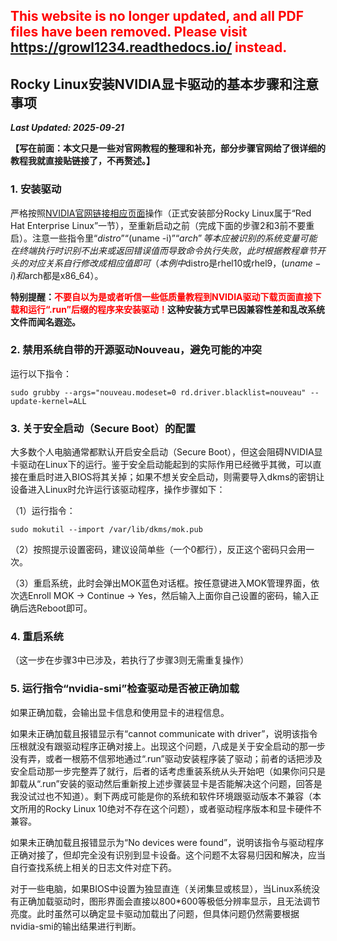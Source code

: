 ## <font color=red>This website is no longer updated, and all PDF files have been removed. Please visit <a href="https://growl1234.readthedocs.io/">https://growl1234.readthedocs.io/</a> instead.</font>

## Rocky Linux安装NVIDIA显卡驱动的基本步骤和注意事项

***Last Updated: 2025-09-21***

**【写在前面：本文只是一些对官网教程的整理和补充，部分步骤官网给了很详细的教程我就直接贴链接了，不再赘述。】**

### 1. 安装驱动

严格按照[NVIDIA官网链接相应页面](https://docs.nvidia.com/datacenter/tesla/driver-installation-guide)操作（正式安装部分Rocky Linux属于“Red Hat Enterprise Linux”一节），至重新启动之前（完成下面的步骤2和3前不要重启）。注意一些指令里“$distro”“$(uname -i)”“$arch”等本应被识别的系统变量可能在终端执行时识别不出来或返回错误值而导致命令执行失败，此时根据教程章节开头的对应关系自行修改成相应值即可（本例中$distro是rhel10或rhel9，$(uname -i)和$arch都是x86_64）。

**特别提醒：<font color=red>不要自以为是或者听信一些低质量教程到NVIDIA驱动下载页面直接下载和运行“.run”后缀的程序来安装驱动！</font>这种安装方式早已因兼容性差和乱改系统文件而闻名遐迩。**


### 2. 禁用系统自带的开源驱动Nouveau，避免可能的冲突

运行以下指令：
```
sudo grubby --args="nouveau.modeset=0 rd.driver.blacklist=nouveau" --update-kernel=ALL
```

### 3. 关于安全启动（Secure Boot）的配置

大多数个人电脑通常都默认开启安全启动（Secure Boot），但这会阻碍NVIDIA显卡驱动在Linux下的运行。鉴于安全启动能起到的实际作用已经微乎其微，可以直接在重启时进入BIOS将其关掉；如果不想关安全启动，则需要导入dkms的密钥让设备进入Linux时允许运行该驱动程序，操作步骤如下：

（1）运行指令：
```
sudo mokutil --import /var/lib/dkms/mok.pub
```

（2）按照提示设置密码，建议设简单些（一个0都行），反正这个密码只会用一次。

（3）重启系统，此时会弹出MOK蓝色对话框。按任意键进入MOK管理界面，依次选Enroll MOK → Continue → Yes，然后输入上面你自己设置的密码，输入正确后选Reboot即可。


### 4. 重启系统

（这一步在步骤3中已涉及，若执行了步骤3则无需重复操作）

### 5. 运行指令“nvidia-smi”检查驱动是否被正确加载

如果正确加载，会输出显卡信息和使用显卡的进程信息。

如果未正确加载且报错显示有“cannot communicate with driver”，说明该指令压根就没有跟驱动程序正确对接上。出现这个问题，八成是关于安全启动的那一步没有弄，或者一根筋不信邪地通过“.run”驱动安装程序装了驱动；前者的话把涉及安全启动那一步完整弄了就行，后者的话考虑重装系统从头开始吧（如果你问只是卸载从“.run”安装的驱动然后重新按上述步骤装显卡是否能解决这个问题，回答是我没试过也不知道）。剩下两成可能是你的系统和软件环境跟驱动版本不兼容（本文所用的Rocky Linux 10绝对不存在这个问题），或者驱动程序版本和显卡硬件不兼容。

如果未正确加载且报错显示为“No devices were found”，说明该指令与驱动程序正确对接了，但却完全没有识别到显卡设备。这个问题不太容易归因和解决，应当自行查找系统上相关的日志文件对症下药。

对于一些电脑，如果BIOS中设置为独显直连（关闭集显或核显），当Linux系统没有正确加载驱动时，图形界面会直接以800*600等极低分辨率显示，且无法调节亮度。此时虽然可以确定显卡驱动加载出了问题，但具体问题仍然需要根据nvidia-smi的输出结果进行判断。




